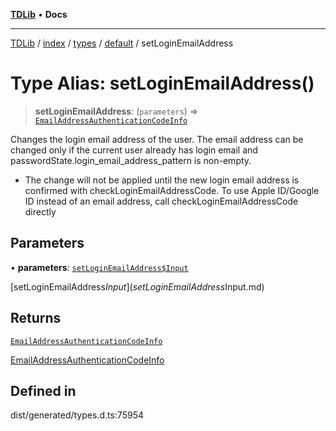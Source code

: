 [**TDLib**](../../../../../../README.md) • **Docs**

***

[TDLib](../../../../../../modules.md) / [index](../../../../../README.md) / [types](../../../README.md) / [default](../README.md) / setLoginEmailAddress

# Type Alias: setLoginEmailAddress()

> **setLoginEmailAddress**: (`parameters`) => [`EmailAddressAuthenticationCodeInfo`](EmailAddressAuthenticationCodeInfo-1.md)

Changes the login email address of the user. The email address can be changed only if the current user already has login email and passwordState.login_email_address_pattern is non-empty.

- The change will not be applied until the new login email address is confirmed with checkLoginEmailAddressCode. To use Apple ID/Google ID instead of an email address, call checkLoginEmailAddressCode directly

## Parameters

• **parameters**: [`setLoginEmailAddress$Input`](setLoginEmailAddress$Input.md)

[setLoginEmailAddress$Input](setLoginEmailAddress$Input.md)

## Returns

[`EmailAddressAuthenticationCodeInfo`](EmailAddressAuthenticationCodeInfo-1.md)

[EmailAddressAuthenticationCodeInfo](EmailAddressAuthenticationCodeInfo-1.md)

## Defined in

dist/generated/types.d.ts:75954
